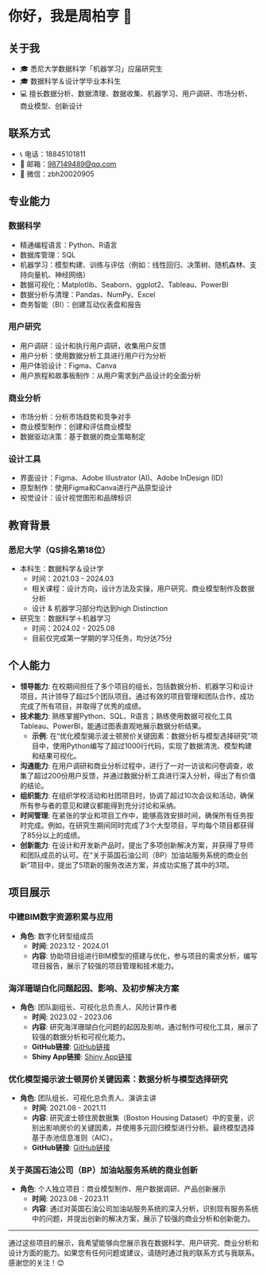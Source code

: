 # 你好，我是周柏亨 👋

## 关于我

- 🎓 悉尼大学数据科学「机器学习」应届研究生
- 🎓 数据科学＆设计学毕业本科生
- 💻 擅长数据分析、数据清理、数据收集、机器学习、用户调研、市场分析、商业模型、创新设计

## 联系方式

- 📞 电话：18845101811
- 📧 邮箱：987149489@qq.com
- 💬 微信：zbh20020905

## 专业能力

### 数据科学

- 精通编程语言：Python、R语言
- 数据库管理：SQL
- 机器学习：模型构建、训练与评估（例如：线性回归、决策树、随机森林、支持向量机、神经网络）
- 数据可视化：Matplotlib、Seaborn、ggplot2、Tableau、PowerBI
- 数据分析与清理：Pandas、NumPy、Excel
- 商务智能（BI）：创建互动仪表盘和报告

### 用户研究

- 用户调研：设计和执行用户调研，收集用户反馈
- 用户分析：使用数据分析工具进行用户行为分析
- 用户体验设计：Figma、Canva
- 用户旅程和故事板制作：从用户需求到产品设计的全面分析

### 商业分析

- 市场分析：分析市场趋势和竞争对手
- 商业模型制作：创建和评估商业模型
- 数据驱动决策：基于数据的商业策略制定

### 设计工具

- 界面设计：Figma、Adobe Illustrator (AI)、Adobe InDesign (ID)
- 原型制作：使用Figma和Canva进行产品原型设计
- 视觉设计：设计视觉图形和品牌标识

## 教育背景

### 悉尼大学（QS排名第18位）

- 本科生：数据科学＆设计学
  - 时间：2021.03 - 2024.03
  - 相关课程：设计方向，设计方法及实操，用户研究、商业模型制作及数据分析
  - 设计 & 机器学习部分均达到high Distinction
- 研究生：数据科学＋机器学习
  - 时间：2024.02 - 2025.08
  - 目前仅完成第一学期的学习任务，均分达75分

## 个人能力

- **领导能力**: 在校期间担任了多个项目的组长，包括数据分析、机器学习和设计项目，共计领导了超过5个团队项目。通过有效的项目管理和团队合作，成功完成了所有项目，并取得了优秀的成绩。
- **技术能力**: 熟练掌握Python、SQL、R语言；熟练使用数据可视化工具Tableau、PowerBI，能通过图表直观地展示数据分析结果。
  - **示例**: 在“优化模型揭示波士顿房价关键因素：数据分析与模型选择研究”项目中，使用Python编写了超过1000行代码，实现了数据清洗、模型构建和结果可视化。
- **沟通能力**: 在用户调研和商业分析过程中，进行了一对一访谈和问卷调查，收集了超过200份用户反馈，并通过数据分析工具进行深入分析，得出了有价值的结论。
- **组织能力**: 在组织学校活动和社团项目时，协调了超过10次会议和活动，确保所有参与者的意见和建议都能得到充分讨论和采纳。
- **时间管理**: 在紧张的学业和项目工作中，能够高效安排时间，确保所有任务按时完成。例如，在研究生期间同时完成了3个大型项目，平均每个项目都获得了85分以上的成绩。
- **创新能力**: 在设计和开发新产品时，提出了多项创新解决方案，并获得了导师和团队成员的认可。在“关于英国石油公司（BP）加油站服务系统的商业创新”项目中，提出了5项新的服务改进方案，并成功实施了其中的3项。

## 项目展示

### 中建BIM数字资源积累与应用
- **角色**: 数字化转型组成员
  - **时间**: 2023.12 - 2024.01
  - **内容**: 协助项目组进行BIM模型的搭建与优化，参与项目的需求分析，编写项目报告，展示了较强的项目管理和技术能力。

### 海洋珊瑚白化问题起因、影响、及初步解决方案
- **角色**: 团队副组长、可视化总负责人、风险计算作者
  - **时间**: 2023.02 - 2023.06
  - **内容**: 研究海洋珊瑚白化问题的起因及影响，通过制作可视化工具，展示了较强的数据分析和可视化能力。
  - **GitHub链接**: [GitHub链接](https://github.com/myUSYDlife/DATA3888#readme)
  - **Shiny App链接**: [Shiny App链接](https://reef6.shinyapps.io/reef_app/)
 
### 优化模型揭示波士顿房价关键因素：数据分析与模型选择研究
- **角色**: 团队组长、可视化总负责人、演讲主讲
  - **时间**: 2021.08 - 2021.11
  - **内容**: 研究波士顿住房数据集（Boston Housing Dataset）中的变量，识别出影响房价的关键因素，并使用多元回归模型进行分析。最终模型选择基于赤池信息准则（AIC）。
  - **GitHub链接**: [GitHub链接](https://github.com/myUSYDlife/DATA2002#readme)

### 关于英国石油公司（BP）加油站服务系统的商业创新
- **角色**: 个人独立项目：商业模型制作、用户数据调研、产品创新展示
  - **时间**: 2023.08 - 2023.11
  - **内容**: 通过对英国石油公司加油站服务系统的深入分析，识别现有服务系统中的问题，并提出创新的解决方案，展示了较强的商业分析和创新能力。

---

通过这些项目的展示，我希望能够向您展示我在数据科学、用户研究、商业分析和设计方面的能力。如果您有任何问题或建议，请随时通过我的联系方式与我联系。感谢您的关注！😊
